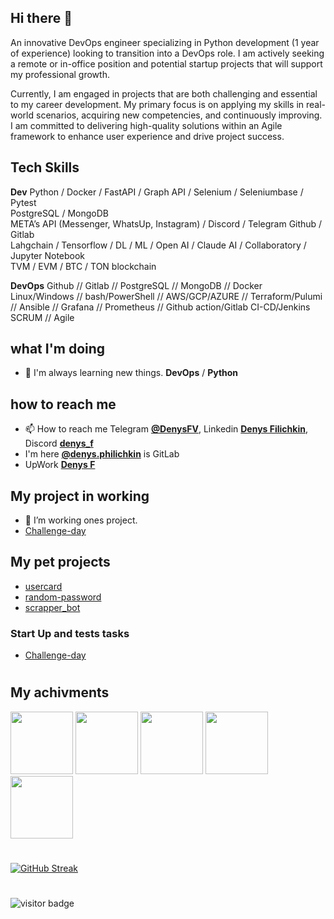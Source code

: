 <!-- @format -->

## Hi there 👋

<p>
An innovative DevOps engineer specializing in Python development (1 year of experience) looking to transition into a DevOps role. I am actively seeking a remote or in-office position and potential startup projects that will support my professional growth.
</p>
<p>
Currently, I am engaged in projects that are both challenging and essential to my career development. My primary focus is on applying my skills in real-world scenarios, acquiring new competencies, and continuously improving. I am committed to delivering high-quality solutions within an Agile framework to enhance user experience and drive project success.
</p>

## Tech Skills
**Dev**
Python / Docker / FastAPI / Graph API / Selenium / Seleniumbase / Pytest <br />
PostgreSQL / MongoDB <br />
META’s API (Messenger, WhatsUp, Instagram) / Discord / Telegram
Github / Gitlab <br /> 
Lahgchain / Tensorflow / DL / ML / Open AI / Claude AI / Collaboratory / Jupyter Notebook <br />
TVM / EVM / BTC / TON blockchain


**DevOps**
Github // Gitlab // PostgreSQL // MongoDB // Docker <br />
Linux/Windows // bash/PowerShell // AWS/GCP/AZURE // Terraform/Pulumi // Ansible // Grafana // Prometheus // Github action/Gitlab CI-CD/Jenkins <br />
SCRUM // Agile


## what I'm doing

- 🌱 I'm always learning new things. **DevOps** / **Python**

## how to reach me

- 📫 How to reach me Telegram **[@DenysFV](https://t.me/DenysFV)**, Linkedin **[Denys Filichkin](linkedin.com/in/denys-filichkin-30483390)**, Discord **[denys_f](https://discord.com/channels/@me)**
- I'm here **[@denys.philichkin](https://gitlab.com/denys.philichkin)** is GitLab
- UpWork **[Denys F](https://www.upwork.com/freelancers/~0120ef95e827868713?mp_source=share)**

## My project in working

- 🔭 I’m working ones project.
- [Challenge-day](https://github.com/Challenge-day)

## My pet projects

- [usercard](https://github.com/DenysPhV/USERCARD)
- [random-password](https://github.com/DenysPhV/random-password)
- [scrapper_bot](https://github.com/DenysPhV/scrapper_bot)

### Start Up and tests tasks

- [Challenge-day](https://github.com/Challenge-day)
#

## My achivments
<img src="https://github.com/user-attachments/assets/9d5afa12-a8fa-4b56-8dc3-f8ba0e9124dd" width="100"/>
<img src="https://github.com/user-attachments/assets/e2c8ecf1-a4c1-4f1a-b7fc-81bbf32de38a" width="100"/>
<img src="https://github.com/user-attachments/assets/77c9c6f4-d400-4688-a404-b3e1645d82cc" width="100"/>
<img src="https://github.com/user-attachments/assets/11a2ea6f-c7d9-456e-84a5-1c861f6ad5be" width="100"/>
<img src="https://github.com/user-attachments/assets/5ada3c89-bece-45f1-9953-68ff1651e807" width="100"/>

#
[![GitHub Streak](http://github-readme-streak-stats.herokuapp.com?user=DenysPhV&theme=vue&date_format=j%20M%5B%20Y%5D)](https://git.io/streak-stats)
#
![visitor badge](https://visitor-badge.glitch.me/badge?page_id=DenysPhV.visitor-badge&left_text=My%20Page%20Visitors)






